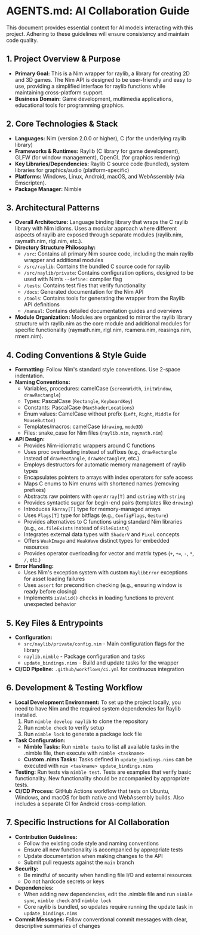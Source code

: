 # AGENTS.md: AI Collaboration Guide

This document provides essential context for AI models interacting with this project. Adhering to these guidelines will ensure consistency and maintain code quality.

## 1. Project Overview & Purpose

* **Primary Goal:** This is a Nim wrapper for raylib, a library for creating 2D and 3D games. The Nim API is designed to be user-friendly and easy to use, providing a simplified interface for raylib functions while maintaining cross-platform support.
* **Business Domain:** Game development, multimedia applications, educational tools for programming graphics.

## 2. Core Technologies & Stack

* **Languages:** Nim (version 2.0.0 or higher), C (for the underlying raylib library)
* **Frameworks & Runtimes:** Raylib (C library for game development), GLFW (for window management), OpenGL (for graphics rendering)
* **Key Libraries/Dependencies:** Raylib C source code (bundled), system libraries for graphics/audio (platform-specific)
* **Platforms:** Windows, Linux, Android, macOS, and WebAssembly (via Emscripten).
* **Package Manager:** Nimble

## 3. Architectural Patterns

* **Overall Architecture:** Language binding library that wraps the C raylib library with Nim idioms. Uses a modular approach where different aspects of raylib are exposed through separate modules (raylib.nim, raymath.nim, rlgl.nim, etc.).
* **Directory Structure Philosophy:**
    * `/src`: Contains all primary Nim source code, including the main raylib wrapper and additional modules
    * `/src/raylib`: Contains the bundled C source code for raylib
    * `/src/naylib/private`: Contains configuration options, designed to be used with Nim’s `--define:` compiler flag
    * `/tests`: Contains test files that verify functionality
    * `/docs`: Generated documentation for the Nim API
    * `/tools`: Contains tools for generating the wrapper from the Raylib API definitions
    * `/manual`: Contains detailed documentation guides and overviews
* **Module Organization:** Modules are organized to mirror the raylib library structure with raylib.nim as the core module and additional modules for specific functionality (raymath.nim, rlgl.nim, rcamera.nim, reasings.nim, rmem.nim).

## 4. Coding Conventions & Style Guide

* **Formatting:** Follow Nim's standard style conventions. Use 2-space indentation.
* **Naming Conventions:** 
    * Variables, procedures: camelCase (`screenWidth`, `initWindow`, `drawRectangle`)
    * Types: PascalCase (`Rectangle`, `KeyboardKey`)
    * Constants: PascalCase (`MaxShaderLocations`)
    * Enum values: CamelCase without prefix (`Left`, `Right`, `Middle` for `MouseButton`)
    * Templates/macros: camelCase (`drawing`, `mode3D`)
    * Files: snake_case for Nim files (`raylib.nim`, `raymath.nim`)
* **API Design:** 
    * Provides Nim-idiomatic wrappers around C functions
    * Uses proc overloading instead of suffixes (e.g., `drawRectangle` instead of `drawRectangle`, `drawRectangleV`, etc.)
    * Employs destructors for automatic memory management of raylib types
    * Encapsulates pointers to arrays with index operators for safe access
    * Maps C enums to Nim enums with shortened names (removing prefixes)
    * Abstracts raw pointers with `openArray[T]` and `cstring` with `string`
    * Provides syntactic sugar for begin-end pairs (templates like `drawing`)
    * Introduces `RArray[T]` type for memory-managed arrays
    * Uses `Flags[T]` type for bitflags (e.g., `ConfigFlags`, `Gesture`)
    * Provides alternatives to C functions using standard Nim libraries (e.g., `os.fileExists` instead of `FileExists`)
    * Integrates external data types with `ShaderV` and `Pixel` concepts
    * Offers `WeakImage` and `WeakWave` distinct types for embedded resources
    * Provides operator overloading for vector and matrix types (`+`, `+=`, `-`, `*`, `/`, etc.)
* **Error Handling:** 
    * Uses Nim's exception system with custom `RaylibError` exceptions for asset loading failures
    * Uses `assert` for precondition checking (e.g., ensuring window is ready before closing)
    * Implements `isValid()` checks in loading functions to prevent unexpected behavior

## 5. Key Files & Entrypoints

* **Configuration:** 
    * `src/naylib/private/config.nim` - Main configuration flags for the library
    * `naylib.nimble` - Package configuration and tasks
    * `update_bindings.nims` - Build and update tasks for the wrapper
* **CI/CD Pipeline:** `.github/workflows/ci.yml` for continuous integration

## 6. Development & Testing Workflow

* **Local Development Environment:** To set up the project locally, you need to have Nim and the required system dependencies for Raylib installed.
    1. Run `nimble develop naylib` to clone the repository
    2. Run `nimble check` to verify setup
    3. Run `nimble lock` to generate a package lock file
* **Task Configuration:** 
    * **Nimble Tasks:** Run `nimble tasks` to list all available tasks in the .nimble file, then execute with `nimble <taskname>`
    * **Custom .nims Tasks:** Tasks defined in `update_bindings.nims` can be executed with `nim <taskname> update_bindings.nims`
* **Testing:** Run tests via `nimble test`. Tests are examples that verify basic functionality. New functionality should be accompanied by appropriate tests.
* **CI/CD Process:** GitHub Actions workflow that tests on Ubuntu, Windows, and macOS for both native and WebAssembly builds. Also includes a separate CI for Android cross-compilation.

## 7. Specific Instructions for AI Collaboration

* **Contribution Guidelines:**
    * Follow the existing code style and naming conventions
    * Ensure all new functionality is accompanied by appropriate tests
    * Update documentation when making changes to the API
    * Submit pull requests against the `main` branch
* **Security:**
    * Be mindful of security when handling file I/O and external resources
    * Do not hardcode secrets or keys
* **Dependencies:**
    * When adding new dependencies, edit the .nimble file and run `nimble sync`, `nimble check` and `nimble lock`
    * Core raylib is bundled, so updates require running the update task in `update_bindings.nims`
* **Commit Messages:** Follow conventional commit messages with clear, descriptive summaries of changes
